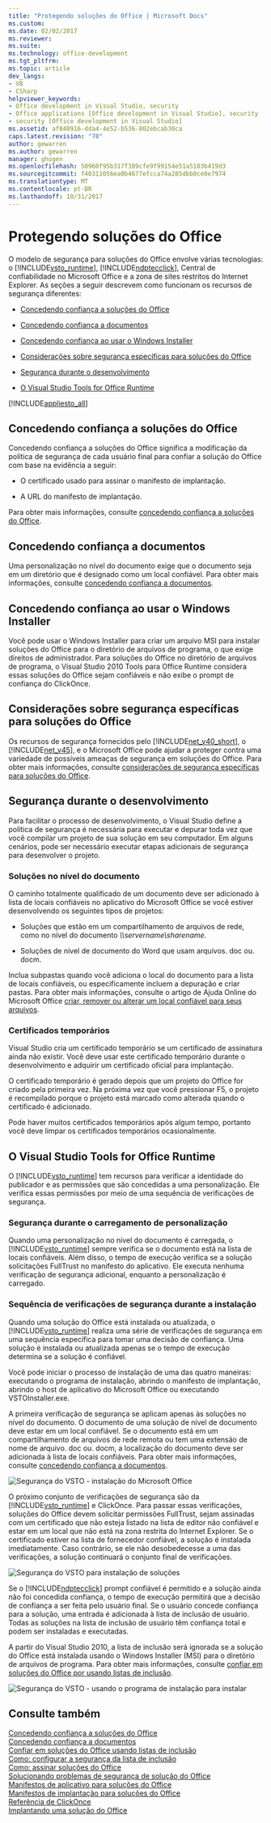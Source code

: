 ```yaml
---
title: "Protegendo soluções do Office | Microsoft Docs"
ms.custom: 
ms.date: 02/02/2017
ms.reviewer: 
ms.suite: 
ms.technology: office-development
ms.tgt_pltfrm: 
ms.topic: article
dev_langs:
- VB
- CSharp
helpviewer_keywords:
- Office development in Visual Studio, security
- Office applications [Office development in Visual Studio], security
- security [Office development in Visual Studio]
ms.assetid: af840916-dda4-4e52-b536-802ebcab30ca
caps.latest.revision: "78"
author: gewarren
ms.author: gewarren
manager: ghogen
ms.openlocfilehash: 50960f95b317f389cfe9f99154e51a5103b419d3
ms.sourcegitcommit: f40311056ea0b4677efcca74a285dbb0ce0e7974
ms.translationtype: MT
ms.contentlocale: pt-BR
ms.lasthandoff: 10/31/2017
---
```

# <a name="securing-office-solutions"></a>Protegendo soluções do Office
  O modelo de segurança para soluções do Office envolve várias tecnologias: o [!INCLUDE[vsto_runtime](../vsto/includes/vsto-runtime-md.md)], [!INCLUDE[ndptecclick](../vsto/includes/ndptecclick-md.md)], Central de confiabilidade no Microsoft Office e a zona de sites restritos do Internet Explorer. As seções a seguir descrevem como funcionam os recursos de segurança diferentes:  
  
-   [Concedendo confiança a soluções do Office](#GrantingTrustToSolutions)  
  
-   [Concedendo confiança a documentos](#GrantingTrustToDocuments)  
  
-   [Concedendo confiança ao usar o Windows Installer](#GrantingTrustWindowsInstaller)  
  
-   [Considerações sobre segurança específicas para soluções do Office](#Security)  
  
-   [Segurança durante o desenvolvimento](#SecurityDuringDeployment)  
  
-   [O Visual Studio Tools for Office Runtime](#VisualStudioToolsForOfficeRuntime)  
  
 [!INCLUDE[appliesto_all](../vsto/includes/appliesto-all-md.md)]  
  
##  <a name="GrantingTrustToSolutions"></a>Concedendo confiança a soluções do Office  
 Concedendo confiança a soluções do Office significa a modificação da política de segurança de cada usuário final para confiar a solução do Office com base na evidência a seguir:  
  
-   O certificado usado para assinar o manifesto de implantação.  
  
-   A URL do manifesto de implantação.  
  
 Para obter mais informações, consulte [concedendo confiança a soluções do Office](../vsto/granting-trust-to-office-solutions.md).  
  
##  <a name="GrantingTrustToDocuments"></a>Concedendo confiança a documentos  
 Uma personalização no nível do documento exige que o documento seja em um diretório que é designado como um local confiável. Para obter mais informações, consulte [concedendo confiança a documentos](../vsto/granting-trust-to-documents.md).  
  
##  <a name="GrantingTrustWindowsInstaller"></a>Concedendo confiança ao usar o Windows Installer  
 Você pode usar o Windows Installer para criar um arquivo MSI para instalar soluções do Office para o diretório de arquivos de programa, o que exige direitos de administrador. Para soluções do Office no diretório de arquivos de programa, o Visual Studio 2010 Tools para Office Runtime considera essas soluções do Office sejam confiáveis e não exibe o prompt de confiança do ClickOnce.  
  
##  <a name="Security"></a>Considerações sobre segurança específicas para soluções do Office  
 Os recursos de segurança fornecidos pelo [!INCLUDE[net_v40_short](../sharepoint/includes/net-v40-short-md.md)], o [!INCLUDE[net_v45](../vsto/includes/net-v45-md.md)], e o Microsoft Office pode ajudar a proteger contra uma variedade de possíveis ameaças de segurança em soluções do Office. Para obter mais informações, consulte [considerações de segurança específicas para soluções do Office](../vsto/specific-security-considerations-for-office-solutions.md).  
  
##  <a name="SecurityDuringDeployment"></a>Segurança durante o desenvolvimento  
 Para facilitar o processo de desenvolvimento, o Visual Studio define a política de segurança é necessária para executar e depurar toda vez que você compilar um projeto de sua solução em seu computador. Em alguns cenários, pode ser necessário executar etapas adicionais de segurança para desenvolver o projeto.  
  
### <a name="document-level-solutions"></a>Soluções no nível do documento  
 O caminho totalmente qualificado de um documento deve ser adicionado à lista de locais confiáveis no aplicativo do Microsoft Office se você estiver desenvolvendo os seguintes tipos de projetos:  
  
-   Soluções que estão em um compartilhamento de arquivos de rede, como no nível do documento  *\\\servername\sharename*.  
  
-   Soluções de nível de documento do Word que usam arquivos. doc ou. docm.  
  
 Inclua subpastas quando você adiciona o local do documento para a lista de locais confiáveis, ou especificamente incluem a depuração e criar pastas. Para obter mais informações, consulte o artigo de Ajuda Online do Microsoft Office [criar, remover ou alterar um local confiável para seus arquivos](https://support.office.com/en-au/article/Create-remove-or-change-a-trusted-location-for-your-files-f5151879-25ea-4998-80a5-4208b3540a62).  
  
### <a name="temporary-certificates"></a>Certificados temporários  
 Visual Studio cria um certificado temporário se um certificado de assinatura ainda não existir. Você deve usar este certificado temporário durante o desenvolvimento e adquirir um certificado oficial para implantação.  
  
 O certificado temporário é gerado depois que um projeto do Office for criado pela primeira vez. Na próxima vez que você pressionar F5, o projeto é recompilado porque o projeto está marcado como alterada quando o certificado é adicionado.  
  
 Pode haver muitos certificados temporários após algum tempo, portanto você deve limpar os certificados temporários ocasionalmente.  
  
##  <a name="VisualStudioToolsForOfficeRuntime"></a>O Visual Studio Tools for Office Runtime  
 O [!INCLUDE[vsto_runtime](../vsto/includes/vsto-runtime-md.md)] tem recursos para verificar a identidade do publicador e as permissões que são concedidas a uma personalização. Ele verifica essas permissões por meio de uma sequência de verificações de segurança.  
  
### <a name="security-during-customization-loading"></a>Segurança durante o carregamento de personalização  
 Quando uma personalização no nível do documento é carregada, o [!INCLUDE[vsto_runtime](../vsto/includes/vsto-runtime-md.md)] sempre verifica se o documento está na lista de locais confiáveis. Além disso, o tempo de execução verifica se a solução solicitações FullTrust no manifesto do aplicativo. Ele executa nenhuma verificação de segurança adicional, enquanto a personalização é carregado.  
  
### <a name="sequence-of-security-checks-during-installation"></a>Sequência de verificações de segurança durante a instalação  
 Quando uma solução do Office está instalada ou atualizada, o [!INCLUDE[vsto_runtime](../vsto/includes/vsto-runtime-md.md)] realiza uma série de verificações de segurança em uma sequência específica para tomar uma decisão de confiança. Uma solução é instalada ou atualizada apenas se o tempo de execução determina se a solução é confiável.  
  
 Você pode iniciar o processo de instalação de uma das quatro maneiras: executando o programa de instalação, abrindo o manifesto de implantação, abrindo o host de aplicativo do Microsoft Office ou executando VSTOInstaller.exe.  
  
 A primeira verificação de segurança se aplicam apenas às soluções no nível do documento. O documento de uma solução de nível de documento deve estar em um local confiável. Se o documento está em um compartilhamento de arquivos de rede remota ou tem uma extensão de nome de arquivo. doc ou. docm, a localização do documento deve ser adicionada à lista de locais confiáveis. Para obter mais informações, consulte [concedendo confiança a documentos](../vsto/granting-trust-to-documents.md).  
  
 ![Segurança do VSTO - instalação do Microsoft Office](../vsto/media/host-install.png "segurança do VSTO - instalação do Microsoft Office")  
  
 O próximo conjunto de verificações de segurança são da [!INCLUDE[vsto_runtime](../vsto/includes/vsto-runtime-md.md)] e ClickOnce. Para passar essas verificações, soluções do Office devem solicitar permissões FullTrust, sejam assinadas com um certificado que não esteja listado na lista de editor não confiável e estar em um local que não está na zona restrita do Internet Explorer. Se o certificado estiver na lista de fornecedor confiável, a solução é instalada imediatamente. Caso contrário, se ele não desobedecesse a uma das verificações, a solução continuará o conjunto final de verificações.  
  
 ![Segurança do VSTO para instalação de soluções](../vsto/media/installing.png "segurança do VSTO para instalação de soluções")  
  
 Se o [!INCLUDE[ndptecclick](../vsto/includes/ndptecclick-md.md)] prompt confiável é permitido e a solução ainda não foi concedida confiança, o tempo de execução permitirá que a decisão de confiança a ser feita pelo usuário final. Se o usuário concede confiança para a solução, uma entrada é adicionada à lista de inclusão de usuário. Todas as soluções na lista de inclusão de usuário têm confiança total e podem ser instaladas e executadas.  
  
 A partir do Visual Studio 2010, a lista de inclusão será ignorada se a solução do Office está instalada usando o Windows Installer (MSI) para o diretório de arquivos de programa. Para obter mais informações, consulte [confiar em soluções do Office por usando listas de inclusão](../vsto/trusting-office-solutions-by-using-inclusion-lists.md).  
  
 ![Segurança do VSTO - usando o programa de instalação para instalar](../vsto/media/setup-vstoinstaller.png "segurança do VSTO - usando o programa de instalação para instalar")  
  
## <a name="see-also"></a>Consulte também  
 [Concedendo confiança a soluções do Office](../vsto/granting-trust-to-office-solutions.md)   
 [Concedendo confiança a documentos](../vsto/granting-trust-to-documents.md)   
 [Confiar em soluções do Office usando listas de inclusão](../vsto/trusting-office-solutions-by-using-inclusion-lists.md)   
 [Como: configurar a segurança da lista de inclusão](../vsto/how-to-configure-inclusion-list-security.md)   
 [Como: assinar soluções do Office](../vsto/how-to-sign-office-solutions.md)   
 [Solucionando problemas de segurança de solução do Office](../vsto/troubleshooting-office-solution-security.md)   
 [Manifestos de aplicativo para soluções do Office](../vsto/application-manifests-for-office-solutions.md)   
 [Manifestos de implantação para soluções do Office](../vsto/deployment-manifests-for-office-solutions.md)   
 [Referência de ClickOnce](/visualstudio/deployment/clickonce-reference)   
 [Implantando uma solução do Office](../vsto/deploying-an-office-solution.md)  
  
  